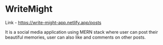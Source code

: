 
# WriteMight
Link -  https://write-might-app.netlify.app/posts

It is a social media application using MERN stack where user can post their beautiful memories, user can also like and comments on other posts.




